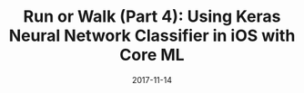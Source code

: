 ---
layout: post
title:  "Run or Walk (Part 4): Using Keras Neural Network Classifier in iOS with Core ML"
date:   2017-11-14
external_url: https://towardsdatascience.com/run-or-walk-part-4-using-keras-neural-network-classifier-in-ios-with-core-ml-a29723ab3235
---